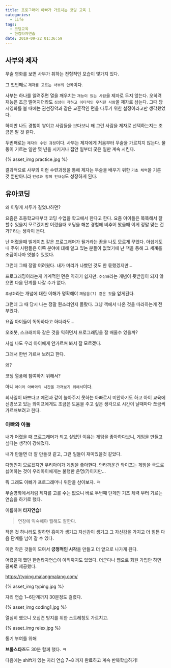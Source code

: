 ```yaml
---
title: 프로그래머 아빠가 가르치는 코딩 교육 1
categories:
  - Life
tags:
  - 코딩교육
  - 한컴타자연습
date: 2019-09-22 01:36:59
---
```


## 사부와 제자

무술 영화를 보면 사부가 취하는 전형적인 모습이 몇가지 있다.

그 첫번째로 `제자를 고르는 사부의 안목`이다.

사부는 하나를 알려주면 열을 깨우치는 `재능이 있는 사람`을 제자로 두지 않는다. 오히려 재능은 조금 떨어지더라도 `심성이 착하고 이타적인 우직한 사람`을 제자로 삼는다. 그때 당시영화를 볼 때에는 권선징악과 같은 교훈적인 면을 다루기 위한 설정이라고만 생각했었다. 

하지만 나도 경험이 쌓이고 사람들을 보다보니 왜 그런 사람을 제자로 선택하는지는 조금은 알 것 같다.  

두번째로는 `제자의 수련 과정`이다. 사부는 제자에게 처음부터 무술을 가르치지 않는다. 물동이 기르는 일만 몇 년을 시키거나 집안 일부터 궂은 일만 계속 시킨다.

{% asset_img practice.jpg %}

결과적으로 사부의 이런 수련과정을 통해 제자는 무술을 배우기 위한 `기초 체력`을 기른 것 뿐만아니라 `인성과 함께 인내심`도 성장하게 된다.

<!-- more -->

## 유아코딩

왜 이렇게 서두가 길었냐하면? 

요즘은 초등학교때부터 코딩 수업을 학교에서 한다고 한다.  요즘 아이들은 똑똑해서 잘 할수 있을지 모르겠지만 어렸을때 코딩을 해본 경험에 비추어 봤을때 이게 정말 맞는 건가? 라는 생각이 든다.

난 어렸을때 빌게이츠 같은 프로그래머가 될거라는 꿈을 나도 모르게 꾸었다. 아쉽게도 내 주위 사람들은 이쪽 분야에 대해 알고 있는 분들이 없었기에 난 책을 통해 그 세계를 조금이나마 엿볼수 있었다.

그런데 그때 정말 어려웠다. 내가 머리가 나빴던 것도 한 몫했겠지만...

프로그래밍이라는게 기계적인 면은 익히기 쉽지만. `추상화`라는 개념이 뒷받침이 되지 않으면 다음 단계를 나갈 수가 없다.

`추상화`라는 개념에 대한 이해가 명확해야 `깨달음(?) 같은 것`을 얻게된다.

그런데 그 때 당시 나는 정말 뭔소리인지 몰랐다. 그냥 책에서 나온 것을 따라하는게 전부였다.

요즘 아이들이 똑똑하다고 하더라도...

오조봇, 스크래치와 같은 것을 익히면서 프로그래밍을 잘 배울수 있을까?

사실 나도 우리 아이에게 안가르쳐 봐서 잘 모르겠다.

그래서 한번 가르쳐 보려고 한다.

왜? 

코딩 열풍에 참여하기 위해서?

아니 `아이와 아빠와의 시간을 가져보기 위해서`이다.

회사일이 바쁘다고 예전과 같이 놀아주지 못하는 아빠로서 미안하기도 하고 아이 교육에 신경쓰고 있는 와이프에게도 조금은 도움을 주고 싶은 생각으로 시간이 날때마다 쪼금씩 가르쳐보려고 한다.



### 아빠와 아들

내가 어렸을 때 프로그래머가 되고 싶었던 이유는 게임을 좋아하다보니, 게임을 만들고 싶다는 생각이 강해졌다.

내가 만들면 더 잘 만들것 같고, 그런 일들이 재미있을것 같았다.

다행인지 모르겠지만 우리아이가 게임을 좋아한다. 안타까운건 와이프는 게임을 극도로 싫어하는 것이 우리아이에게는 불행한 운명(?)이지만...

뭐  그래도 아빠가 프로그래머니 위안을 삼아보자. ㅋ

무술영화에서처럼 제자를 고를 수는 없으니 바로 두번째 단계인 기초 체력 부터 기르는 연습을 하기로 했다.

이름하여 **타자연습!**

> 연장에 익숙해야 뭘해도 잘한다.

작은 것 하나라도 잘하면 흥미가 생기고 자신감이 생기고 그 자신감을 가지고 더 힘든 다음 단계를 넘어 갈 수 있다. 

이런 작은 것들이 모여서 **긍정적인 시각**을 만들고 더 앞으로 나가게 된다.



어렸을때 했던 한컴타자연습이 아직까지도 있었다. 더군다나 웹으로 회원 가입만 하면 꽁짜로 제공했다.

https://typing.malangmalang.com/

{% asset_img typing.jpg %}



자리 연습 1~6단계까지 30분정도 걸렸다.

{% asset_img coding1.jpg %}

열심히 했으니 오십견 방지를 위한 스트레칭도 가르치고.

{% asset_img relex.jpg %}

동기 부여를 위해

**브롤스타즈**도 30분 함께 했다. ㅋ



다음에는 shift가 있는 자리 연습 7~8 까지 완료하고 계속 반복학습하기!